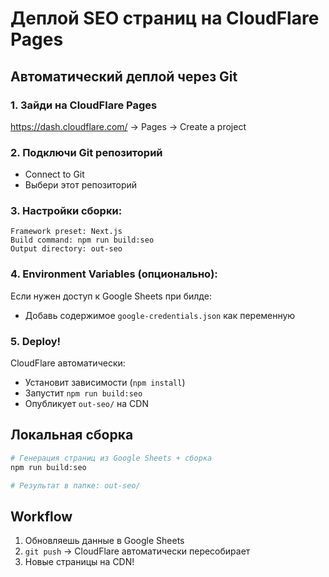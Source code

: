 # Деплой SEO страниц на CloudFlare Pages

## Автоматический деплой через Git

### 1. Зайди на CloudFlare Pages
https://dash.cloudflare.com/ → Pages → Create a project

### 2. Подключи Git репозиторий
- Connect to Git
- Выбери этот репозиторий

### 3. Настройки сборки:
```
Framework preset: Next.js
Build command: npm run build:seo
Output directory: out-seo
```

### 4. Environment Variables (опционально):
Если нужен доступ к Google Sheets при билде:
- Добавь содержимое `google-credentials.json` как переменную

### 5. Deploy!
CloudFlare автоматически:
- Установит зависимости (`npm install`)
- Запустит `npm run build:seo`
- Опубликует `out-seo/` на CDN

## Локальная сборка

```bash
# Генерация страниц из Google Sheets + сборка
npm run build:seo

# Результат в папке: out-seo/
```

## Workflow

1. Обновляешь данные в Google Sheets
2. `git push` → CloudFlare автоматически пересобирает
3. Новые страницы на CDN!
